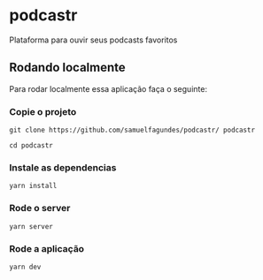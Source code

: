 # podcastr

Plataforma para ouvir seus podcasts favoritos

## Rodando localmente

Para rodar localmente essa aplicação faça o seguinte:

### Copie o projeto

```
git clone https://github.com/samuelfagundes/podcastr/ podcastr
```

```
cd podcastr
```

### Instale as dependencias

```
yarn install
```

### Rode o server

```
yarn server
```

### Rode a aplicação

```
yarn dev
```
